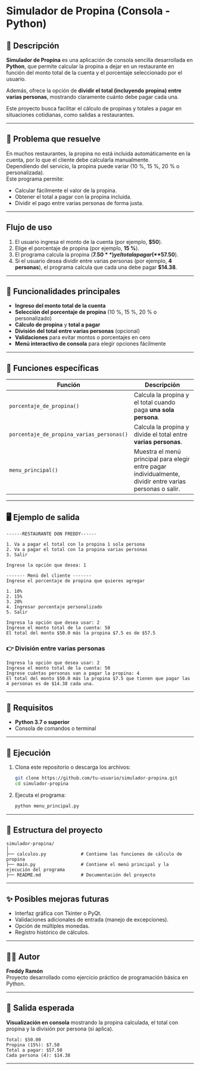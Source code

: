 #  Simulador de Propina (Consola - Python)

## 📌 Descripción

**Simulador de Propina** es una aplicación de consola sencilla desarrollada en **Python**, que permite calcular la propina a dejar en un restaurante en función del monto total de la cuenta y el porcentaje seleccionado por el usuario.  

Además, ofrece la opción de **dividir el total (incluyendo propina) entre varias personas**, mostrando claramente cuánto debe pagar cada una.  

Este proyecto busca facilitar el cálculo de propinas y totales a pagar en situaciones cotidianas, como salidas a restaurantes.

---

## 🧠 Problema que resuelve

En muchos restaurantes, la propina no está incluida automáticamente en la cuenta, por lo que el cliente debe calcularla manualmente.  
Dependiendo del servicio, la propina puede variar (10 %, 15 %, 20 % o personalizada).  
Este programa permite:

- Calcular fácilmente el valor de la propina.
- Obtener el total a pagar con la propina incluida.
- Dividir el pago entre varias personas de forma justa.

---

##  Flujo de uso 

1. El usuario ingresa el monto de la cuenta (por ejemplo, **$50**).
2. Elige el porcentaje de propina (por ejemplo, **15 %**).
3. El programa calcula la propina (**$7.50**) y el total a pagar (**$57.50**).
4. Si el usuario desea dividir entre varias personas (por ejemplo, **4 personas**), el programa calcula que cada una debe pagar **$14.38**.

---

## 🧰 Funcionalidades principales

- **Ingreso del monto total de la cuenta**  
- **Selección del porcentaje de propina** (10 %, 15 %, 20 % o personalizado)  
- **Cálculo de propina** y **total a pagar**  
- **División del total entre varias personas** (opcional)  
- **Validaciones** para evitar montos o porcentajes en cero  
- **Menú interactivo de consola** para elegir opciones fácilmente

---

## 📝 Funciones específicas

| Función | Descripción |
|---------|-------------|
| `porcentaje_de_propina()` | Calcula la propina y el total cuando paga **una sola persona**. |
| `porcentaje_de_propina_varias_personas()` | Calcula la propina y divide el total entre **varias personas**. |
| `menu_principal()` | Muestra el menú principal para elegir entre pagar individualmente, dividir entre varias personas o salir. |

---

## 🖥️ Ejemplo de salida

```
------RESTAURANTE DON FREDDY------

1. Va a pagar el total con la propina 1 sola persona
2. Va a pagar el total con la propina varias personas
3. Salir

Ingrese la opción que desea: 1

------- Menú del cliente -------
Ingrese el porcentaje de propina que quieres agregar

1. 10%
2. 15%
3. 20%
4. Ingresar porcentaje personalizado
5. Salir

Ingresa la opción que desea usar: 2
Ingrese el monto total de la cuenta: 50
El total del monto $50.0 más la propina $7.5 es de $57.5
```

### 👉 División entre varias personas

```
Ingresa la opción que desea usar: 2
Ingrese el monto total de la cuenta: 50
Ingrese cuántas personas van a pagar la propina: 4
El total del monto $50.0 más la propina $7.5 que tienen que pagar las 4 personas es de $14.38 cada una.
```

---

## 🧪 Requisitos

- **Python 3.7 o superior**
- Consola de comandos o terminal

---

## 🚀 Ejecución

1. Clona este repositorio o descarga los archivos:
   ```bash
   git clone https://github.com/tu-usuario/simulador-propina.git
   cd simulador-propina
   ```

2. Ejecuta el programa:
   ```bash
   python menu_principal.py
   ```

---

## 📂 Estructura del proyecto

```
simulador-propina/
│
├── calculos.py             # Contiene las funciones de cálculo de propina
├── main.py                 # Contiene el menú principal y la ejecución del programa
├── README.md               # Documentación del proyecto
```

---

## ✨ Posibles mejoras futuras

* Interfaz gráfica con Tkinter o PyQt.
* Validaciones adicionales de entrada (manejo de excepciones).
* Opción de múltiples monedas.
* Registro histórico de cálculos.

---

## 🧑‍💻 Autor

**Freddy Ramón**  
Proyecto desarrollado como ejercicio práctico de programación básica en Python.  


---

## 📸 Salida esperada

**Visualización en consola** mostrando la propina calculada, el total con propina y la división por persona (si aplica).

```
Total: $50.00
Propina (15%): $7.50
Total a pagar: $57.50
Cada persona (4): $14.38
```

---
